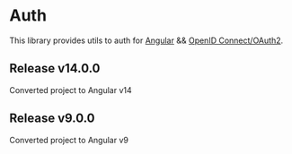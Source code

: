 # Auth

This library provides utils to auth for [Angular](http://angular.io) && [OpenID Connect/OAuth2](https://github.com/aspnet-contrib/AspNet.Security.OpenIdConnect.Server).

## Release v14.0.0
Converted project to Angular v14

## Release v9.0.0
Converted project to Angular v9
